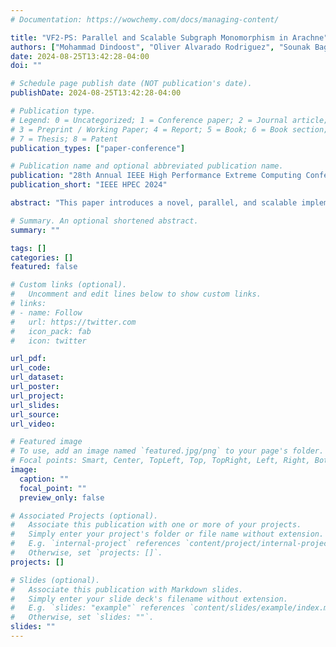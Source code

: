 ```yaml
---
# Documentation: https://wowchemy.com/docs/managing-content/

title: "VF2-PS: Parallel and Scalable Subgraph Monomorphism in Arachne"
authors: ["Mohammad Dindoost", "Oliver Alvarado Rodriguez", "Sounak Bagchi", "Palina Pauliuchenka", "Zhihui Du", "David Bader"]
date: 2024-08-25T13:42:28-04:00
doi: ""

# Schedule page publish date (NOT publication's date).
publishDate: 2024-08-25T13:42:28-04:00

# Publication type.
# Legend: 0 = Uncategorized; 1 = Conference paper; 2 = Journal article;
# 3 = Preprint / Working Paper; 4 = Report; 5 = Book; 6 = Book section;
# 7 = Thesis; 8 = Patent
publication_types: ["paper-conference"]

# Publication name and optional abbreviated publication name.
publication: "28th Annual IEEE High Performance Extreme Computing Conference"
publication_short: "IEEE HPEC 2024"

abstract: "This paper introduces a novel, parallel, and scalable implementation of the VF2 algorithm for subgraph monomorphism developed in the high-productivity language Chapel. Efficient graph analysis in large and complex network datasets is crucial across numerous scientific domains. We address this need through our enhanced VF2 implementation, widely utilized in subgraph matching, and integrating it into Arachne—a Python-accessible, open-source, large-scale graph analysis framework. Leveraging the parallel computing capabilities of modern hardware architectures, our implementation achieves significant performance improvements. Benchmarks on synthetic and real-world datasets, including social, communication, and neuroscience networks, demonstrate speedups of up to 97X on 128 cores, compared to existing Python-based tools like NetworkX and DotMotif, which do not exploit parallelization. Our results on large-scale graphs demonstrate scalability and efficiency, establishing it as a viable tool for subgraph monomorphism, the backbone of numerous graph analytics such as motif counting and enumeration. Arachne, including our VF2 implementation, can be found on GitHub: https://github.com/Bears-R-Us/arkouda-njit."

# Summary. An optional shortened abstract.
summary: ""

tags: []
categories: []
featured: false

# Custom links (optional).
#   Uncomment and edit lines below to show custom links.
# links:
# - name: Follow
#   url: https://twitter.com
#   icon_pack: fab
#   icon: twitter

url_pdf:
url_code:
url_dataset:
url_poster:
url_project:
url_slides:
url_source:
url_video:

# Featured image
# To use, add an image named `featured.jpg/png` to your page's folder. 
# Focal points: Smart, Center, TopLeft, Top, TopRight, Left, Right, BottomLeft, Bottom, BottomRight.
image:
  caption: ""
  focal_point: ""
  preview_only: false

# Associated Projects (optional).
#   Associate this publication with one or more of your projects.
#   Simply enter your project's folder or file name without extension.
#   E.g. `internal-project` references `content/project/internal-project/index.md`.
#   Otherwise, set `projects: []`.
projects: []

# Slides (optional).
#   Associate this publication with Markdown slides.
#   Simply enter your slide deck's filename without extension.
#   E.g. `slides: "example"` references `content/slides/example/index.md`.
#   Otherwise, set `slides: ""`.
slides: ""
---
```

